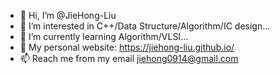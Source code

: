 - 👋 Hi, I’m @JieHong-Liu
- 👀 I’m interested in C++/Data Structure/Algorithm/IC design...
- 🌱 I’m currently learning Algorithm/VLSI...
- 💞️ My personal website: https://jiehong-liu.github.io/
- 📫 Reach me from my email jiehong0914@gmail.com

<!---
JieHong-Liu/JieHong-Liu is a ✨ special ✨ repository because its `README.md` (this file) appears on your GitHub profile.
You can click the Preview link to take a look at your changes.
--->
